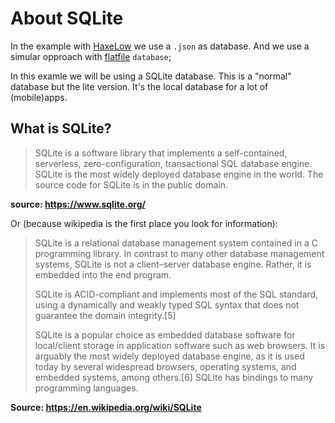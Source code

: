 # About SQLite

In the example with [HaxeLow](../04haxelow) we use a `.json` as database.
And we use a simular opproach with [flatfile](../16flatfile) `database`;

In this examle we will be using a SQLite database. This is a "normal" database but the lite version. It's the local database for a lot of (mobile)apps.

## What is SQLite?

> SQLite is a software library that implements a self-contained, serverless, zero-configuration, transactional SQL database engine. SQLite is the most widely deployed database engine in the world. The source code for SQLite is in the public domain.

**source: <https://www.sqlite.org/>**

Or (because wikipedia is the first place you look for information):

> SQLite is a relational database management system contained in a C programming library. In contrast to many other database management systems, SQLite is not a client–server database engine. Rather, it is embedded into the end program.
>
> SQLite is ACID-compliant and implements most of the SQL standard, using a dynamically and weakly typed SQL syntax that does not guarantee the domain integrity.[5]
>
> SQLite is a popular choice as embedded database software for local/client storage in application software such as web browsers. It is arguably the most widely deployed database engine, as it is used today by several widespread browsers, operating systems, and embedded systems, among others.[6] SQLite has bindings to many programming languages.

**Source: <https://en.wikipedia.org/wiki/SQLite>**
